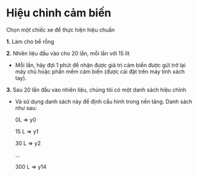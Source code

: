 # Hiệu chỉnh cảm biến

<div id="calib">
</div>

Chọn một chiếc xe để thực hiện hiệu chuẩn
  
  **1.** Làm cho bể rỗng
  
  **2.** Nhiên liệu đầu vào cho 20 lần, mỗi lần với 15 lít
     
- Mỗi lần, hãy đợi 1 phút để nhận được giá trị cảm biến được gửi trở lại máy chủ hoặc phần mềm cảm biến (được cài đặt trên máy tính xách tay).
  
**3.** Sau 20 lần đầu vào nhiên liệu, chúng tôi có một danh sách hiệu chỉnh
    
- Và sử dụng danh sách này để định cấu hình trong nền tảng.
    Danh sách như sau:

    0L => y0

    15 L => y1

    30 L => y2

    ...

    300 L => y14

